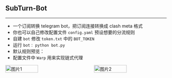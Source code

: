 ## SubTurn-Bot
---
- 一个订阅转换 telegram bot，把订阅连接转换成 clash meta 格式
- 你也可以自己修改配置文件 `config.yaml` 预设想要的分流规则
- 自建 `bot` 修改 `token.txt` 中的 `BOT_TOKEN`
- 运行 `bot：` `python bot.py`
- 默认规则预览：
- 配置文件中 `Warp` 用来实现链式代理

<div style="display: flex; justify-content: space-between;">
  <img src="https://bed.ssmao.eu.org/file/1733044171403_clash-verge_HfWDXWWf10.png" alt="图片1" style="width: 45%;"/>
  <img src="https://bed.ssmao.eu.org/file/1733044175814_clash-verge_o9mLT8YgWR.png" alt="图片2" style="width: 45%;"/>
</div>




